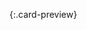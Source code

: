 [](https://medium.freecodecamp.org/how-teams-get-microservices-wrong-from-the-start-51777c99c059){:.card-preview}
